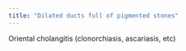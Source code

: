 ```yaml
---
title: "Dilated ducts full of pigmented stones"
---
```

Oriental cholangitis (clonorchiasis, ascariasis, etc)

